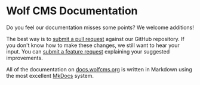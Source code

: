 Wolf CMS Documentation
======================

Do you feel our documentation misses some points? We welcome additions!

The best way is to [submit a pull request](https://github.com/wolfcms/docs.wolfcms.org/pulls) against our
GitHub repository. If you don't know how to make these changes, we still want to hear your input. You can
[submit a feature request](https://github.com/wolfcms/docs.wolfcms.org/issues) explaining your suggested improvements.

All of the documentation on [docs.wolfcms.org](http://docs.wolfcms.org) is written in Markdown using the most excellent [MkDocs](http://www.mkdocs.org) system.
